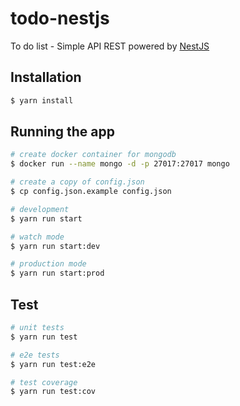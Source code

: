 # todo-nestjs

To do list - Simple API REST powered by [NestJS](https://github.com/nestjs/nest)

## Installation

```bash
$ yarn install
```

## Running the app

```bash
# create docker container for mongodb
$ docker run --name mongo -d -p 27017:27017 mongo

# create a copy of config.json
$ cp config.json.example config.json

# development
$ yarn run start

# watch mode
$ yarn run start:dev

# production mode
$ yarn run start:prod
```

## Test

```bash
# unit tests
$ yarn run test

# e2e tests
$ yarn run test:e2e

# test coverage
$ yarn run test:cov
```

